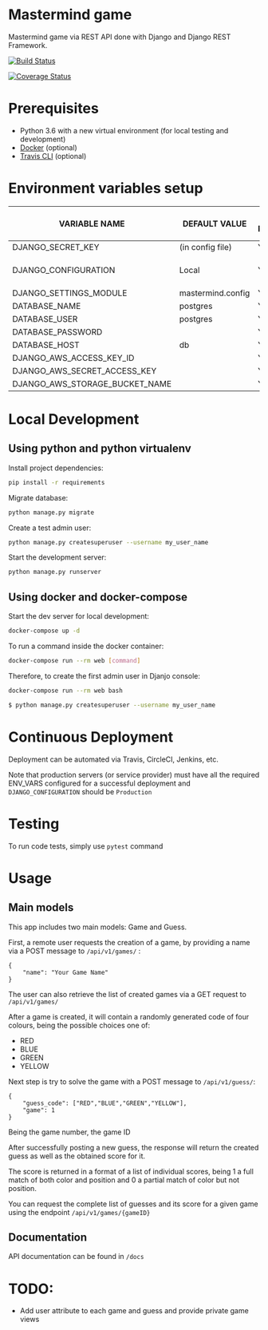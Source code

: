 # Mastermind game
Mastermind game via REST API done with Django and Django REST Framework.

[![Build Status](https://travis-ci.org/carlosescura/mastermind.svg?branch=master)](https://travis-ci.org/carlosescura/mastermind)

[![Coverage Status](https://coveralls.io/repos/github/carlosescura/mastermind/badge.svg?branch=master)](https://coveralls.io/github/carlosescura/mastermind?branch=master)


# Prerequisites
- Python 3.6 with a new virtual environment (for local testing and development)
- [Docker](https://docs.docker.com/docker-for-mac/install/) (optional)
- [Travis CLI](http://blog.travis-ci.com/2013-01-14-new-client/) (optional)


# Environment variables setup

| VARIABLE NAME  | DEFAULT VALUE | NEEDED IN PRODUCTION | NEEDED IN LOCAL  | ACCEPTED VALUES |
|----------------|---------------|----------------------|------------------|-----------------|
|DJANGO_SECRET_KEY|(in config file)|YES|YES|string|
|DJANGO_CONFIGURATION|Local|YES|YES|Local, Production, Test|
|DJANGO_SETTINGS_MODULE|mastermind.config|YES|YES|n/a|
|DATABASE_NAME|postgres|YES|YES|string|
|DATABASE_USER|postgres|YES|YES|string|
|DATABASE_PASSWORD||YES|YES|string|
|DATABASE_HOST|db|YES|YES|string|
|DJANGO_AWS_ACCESS_KEY_ID||YES|NO|string|
|DJANGO_AWS_SECRET_ACCESS_KEY| |YES|NO|string|
|DJANGO_AWS_STORAGE_BUCKET_NAME| |YES|NO|string|


# Local Development

## Using python and python virtualenv

Install project dependencies:
```bash
pip install -r requirements
```

Migrate database:
```bash
python manage.py migrate
```

Create a test admin user:
```bash
python manage.py createsuperuser --username my_user_name
```

Start the development server:
```bash
python manage.py runserver
```



## Using docker and docker-compose

Start the dev server for local development:
```bash
docker-compose up -d
```

To run a command inside the docker container:

```bash
docker-compose run --rm web [command]
```

Therefore, to create the first admin user in Djanjo console:

```bash
docker-compose run --rm web bash

$ python manage.py createsuperuser --username my_user_name
```




# Continuous Deployment

Deployment can be automated via Travis, CircleCI, Jenkins, etc.

Note that production servers (or service provider) must have all the required ENV_VARS configured for a successful deployment
and ``DJANGO_CONFIGURATION`` should be ``Production``

# Testing

To run code tests, simply use ``pytest`` command


# Usage

## Main models
This app includes two main models: Game and Guess.

First, a remote user requests the creation of a game, by providing a name via a
POST message to `/api/v1/games/` :
```
{
    "name": "Your Game Name"
}
```

The user can also retrieve the list of created games via a
GET request to `/api/v1/games/`

After a game is created, it will contain a randomly generated code of four colours, being the possible
choices one of:

* RED
* BLUE
* GREEN
* YELLOW

Next step is try to solve the game with a
POST message to `/api/v1/guess/`:
```
{
    "guess_code": ["RED","BLUE","GREEN","YELLOW"],
    "game": 1
}
```

Being the game number, the game ID

After successfully posting a new guess, the response will return the created guess as well as
the obtained score for it.

The score is returned in a format of a list of individual scores, being 1 a full match of both color and position
and 0 a partial match of color but not position.

You can request the complete list of guesses and its score for a given game using the endpoint `/api/v1/games/{gameID}`

## Documentation
API documentation can be found in `/docs`

# TODO:
* Add user attribute to each game and guess and provide private game views
